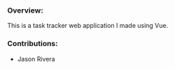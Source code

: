 ### Overview:

This is a task tracker web application I made using Vue.

### Contributions:

- Jason Rivera
